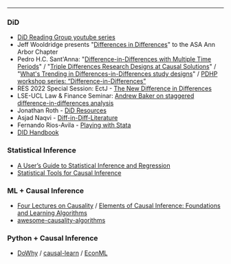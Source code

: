 

---



### DiD

- [DiD Reading Group youtube series](https://www.youtube.com/playlist?list=PLVObvb_htcuBt8mV9yNagt7hK9FL5KXeE)
- Jeff Wooldridge presents "[Differences in Differences](https://www.youtube.com/watch?v=q7fpkYcUu1g)" to the ASA Ann Arbor Chapter
- Pedro H.C. Sant'Anna: "[Difference-in-Differences with Multiple Time Periods](https://www.youtube.com/watch?v=VLviaylakAo)" / "[Triple Differences Research Designs at Causal Solutions](https://www.youtube.com/watch?v=LTuBEwASEJQ)" / "[What's Trending in Differences-in-Differences study designs](https://www.youtube.com/watch?v=Jyat3OZLyRc)" / [PDHP workshop series: “Difference-in-Differences”](https://umich.zoom.us/rec/play/lWbASJGhnl6JTrmwKMp24K1mKC0D4hUpUmH_2FwtN-oezqlh389XysePdyvoI4o8l9g8DLVUuvSnktpi.phbzTEK-QN02r_ek?continueMode=true&_x_zm_rtaid=B_OAF47vQPixJs-eMXNFPg.1675638136968.dd9c1d27c2e3fa8bf0930c863650dc18&_x_zm_rhtaid=515)
- RES 2022 Special Session: EctJ - [The New Difference in Differences](https://www.youtube.com/watch?v=hDSZX_PCK0M)
- LSE-UCL Law & Finance Seminar: [Andrew Baker on staggered difference-in-differences analysis](https://www.youtube.com/watch?v=l1FLtTcpch0)
- Jonathan Roth - [DiD Resources](https://www.jonathandroth.com/did-resources/)
- Asjad Naqvi - [Diff-in-Diff-Literature](https://asjadnaqvi.github.io/DiD/)
- Fernando Rios-Avila - [Playing with Stata](https://friosavila.github.io/playingwithstata/index.html)
- [DID Handbook](https://github.com/IanHo2019/DID_Handbook)



### Statistical Inference

- [A User’s Guide to Statistical Inference and Regression](https://mattblackwell.github.io/gov2002-book/)
- [Statistical Tools for Causal Inference](https://chabefer.github.io/STCI/)



### ML + Causal Inference

- [Four Lectures on Causality](https://stat.mit.edu/news/four-lectures-causality/) / [Elements of Causal Inference: Foundations and Learning Algorithms](https://mitp-content-server.mit.edu/books/content/sectbyfn?collid=books_pres_0&id=11283&fn=11283.pdf)
- [awesome-causality-algorithms](https://github.com/rguo12/awesome-causality-algorithms)



### Python + Causal Inference

- [DoWhy](https://github.com/py-why/dowhy) / [causal-learn](https://github.com/py-why/causal-learn) / [EconML](https://github.com/py-why/EconML) 
